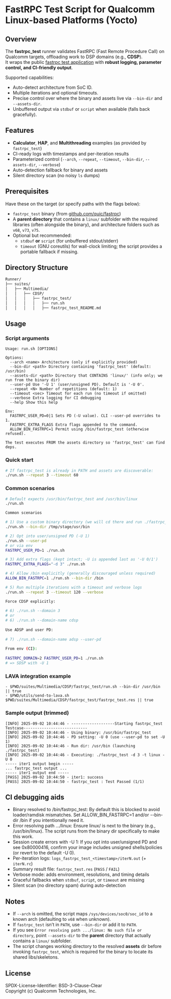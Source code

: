 # FastRPC Test Script for Qualcomm Linux-based Platforms (Yocto)

## Overview

The **fastrpc_test** runner validates FastRPC (Fast Remote Procedure Call) on Qualcomm targets, offloading work to DSP domains (e.g., **CDSP**).  
It wraps the public [fastrpc test application](https://github.com/quic/fastrpc) with **robust logging, parameter control, and CI-friendly output**.

Supported capabilities:
- Auto-detect architecture from SoC ID.
- Multiple iterations and optional timeouts.
- Precise control over where the binary and assets live via `--bin-dir` and `--assets-dir`.
- Unbuffered output via `stdbuf` or `script` when available (falls back gracefully).

## Features

- **Calculator**, **HAP**, and **Multithreading** examples (as provided by `fastrpc_test`)
- CI-ready logs with timestamps and per-iteration results
- Parameterized control (`--arch`, `--repeat`, `--timeout`, `--bin-dir`, `--assets-dir`, `--verbose`)
- Auto-detection fallback for binary and assets
- Silent directory scan (no noisy `ls` dumps)

## Prerequisites

Have these on the target (or specify paths with the flags below):

- `fastrpc_test` binary (from [github.com/quic/fastrpc](https://github.com/quic/fastrpc))
- A **parent directory** that contains a `linux/` subfolder with the required libraries (often alongside the binary), and architecture folders such as `v68`, `v73`, `v75`.
- Optional but recommended:
  - `stdbuf` **or** `script` (for unbuffered stdout/stderr)
  - `timeout` (GNU coreutils) for wall-clock limiting; the script provides a portable fallback if missing.

## Directory Structure

```bash
Runner/
├── suites/
│   ├── Multimedia/
│   │   ├── CDSP/
│   │   │   ├── fastrpc_test/
│   │   │   │   ├── run.sh
│   │   │   │   ├── fastrpc_test_README.md 
```

## Usage

### Script arguments

```
Usage: run.sh [OPTIONS]

Options:
  --arch <name> Architecture (only if explicitly provided)
  --bin-dir <path> Directory containing 'fastrpc_test' (default: /usr/bin)
  --assets-dir <path> Directory that CONTAINS 'linux/' (info only; we run from the binary dir)
  --user-pd Use '-U 1' (user/unsigned PD). Default is '-U 0'.
  --repeat <N> Number of repetitions (default: 1)
  --timeout <sec> Timeout for each run (no timeout if omitted)
  --verbose Extra logging for CI debugging
  --help Show this help

Env:
  FASTRPC_USER_PD=0|1 Sets PD (-U value). CLI --user-pd overrides to 1.
  FASTRPC_EXTRA_FLAGS Extra flags appended to the command.
  ALLOW_BIN_FASTRPC=1 Permit using /bin/fastrpc_test (otherwise refused).

The test executes FROM the assets directory so 'fastrpc_test' can find deps.
```

### Quick start

```bash
# If fastrpc_test is already in PATH and assets are discoverable:
./run.sh --repeat 3 --timeout 60
```

### Common scenarios

```bash
# Default expects /usr/bin/fastrpc_test and /usr/bin/linux
./run.sh

Common scenarios

# 1) Use a custom binary directory (we will cd there and run ./fastrpc_test)
./run.sh --bin-dir /tmp/stage/usr/bin

# 2) Opt into user/unsigned PD (-U 1)
./run.sh --user-pd
# or via env
FASTRPC_USER_PD=1 ./run.sh

# 3) Add extra flags (kept intact; -U is appended last as '-U 0/1')
FASTRPC_EXTRA_FLAGS="-d 3" ./run.sh

# 4) Allow /bin explicitly (generally discouraged unless required)
ALLOW_BIN_FASTRPC=1 ./run.sh --bin-dir /bin

# 5) Run multiple iterations with a timeout and verbose logs
./run.sh --repeat 3 --timeout 120 --verbose

Force CDSP explicitly:
  
# 6) ./run.sh --domain 3
# or
# 6) ./run.sh --domain-name cdsp
 
Use ADSP and user PD:
  
# 7) ./run.sh --domain-name adsp --user-pd
 
From env (CI):
 
FASTRPC_DOMAIN=2 FASTRPC_USER_PD=1 ./run.sh
# => SDSP with -U 1
```

### LAVA integration example

```
- $PWD/suites/Multimedia/CDSP/fastrpc_test/run.sh --bin-dir /usr/bin || true
- $PWD/utils/send-to-lava.sh $PWD/suites/Multimedia/CDSP/fastrpc_test/fastrpc_test.res || true
```

### Sample output (trimmed)

```
[INFO] 2025-09-02 10:44:46 - -------------------Starting fastrpc_test Testcase----------------------------
[INFO] 2025-09-02 10:44:46 - Using binary: /usr/bin/fastrpc_test
[INFO] 2025-09-02 10:44:46 - PD setting: -U 0 (use --user-pd to set -U 1)
[INFO] 2025-09-02 10:44:46 - Run dir: /usr/bin (launching ./fastrpc_test)
[INFO] 2025-09-02 10:44:46 - Executing: ./fastrpc_test -d 3 -t linux -U 0
----- iter1 output begin -----
... fastrpc_test output ...
----- iter1 output end -----
[PASS] 2025-09-02 10:44:50 - iter1: success
[PASS] 2025-09-02 10:44:50 - fastrpc_test : Test Passed (1/1)
```

## CI debugging aids
- Binary resolved to /bin/fastrpc_test: By default this is blocked to avoid loader/ramdisk mismatches. Set ALLOW_BIN_FASTRPC=1 and/or --bin-dir /bin if you intentionally need it.
- Error resolving path .../linux: Ensure linux/ is next to the binary (e.g., /usr/bin/linux). The script runs from the binary dir specifically to make this work.
- Session create errors with -U 1: If you opt into user/unsigned PD and see 0x80000416, confirm your image includes unsigned shells/policies (or revert to the default -U 0).
- Per-iteration logs: `logs_fastrpc_test_<timestamp>/iterN.out` (+ `iterN.rc`)
- Summary result file: `fastrpc_test.res` (`PASS` / `FAIL`)
- Verbose mode: adds environment, resolutions, and timing details
- Graceful fallbacks when `stdbuf`, `script`, or `timeout` are missing
- Silent scan (no directory spam) during auto-detection

## Notes

- If `--arch` is omitted, the script maps `/sys/devices/soc0/soc_id` to a known arch (defaulting to `v68` when unknown).
- If `fastrpc_test` isn’t in `PATH`, use `--bin-dir` or add it to `PATH`.
- If you see `Error resolving path .../linux: No such file or directory`, point `--assets-dir` to the **parent** directory that actually contains a `linux/` subfolder.
- The script changes working directory to the resolved **assets** dir before invoking `fastrpc_test`, which is required for the binary to locate its shared libs/skeletons.

## License

SPDX-License-Identifier: BSD-3-Clause-Clear  
Copyright (c) Qualcomm Technologies, Inc.
